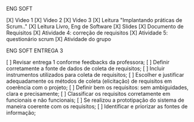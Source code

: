 ENG SOFT

[X] Video 1
[X] Video 2
[X] Video 3
[X] Leitura "Implantando práticas de Scrum.."
[X] Leitura Livro, Eng de Software
[X] Slides
[X] Documento de Requisitos
[X] Atividade 4: correção de requisitos
[X] Atividade 5: questionário scrum
[X] Atividade do grupo


ENG SOFT ENTREGA 3

[ ] Revisar entrega 1 conforme feedbacks da professora;
[ ] Definir corretamente a fonte de dados de coleta de requisitos;
[ ] Incluir instrumentos utilizados para coleta de requisitos;
[ ] Escolher e justificar adequadamente os métodos de coleta (elicitação) de requisitos em coerência com o projeto;
[ ] Definir bem os requisitos: sem ambiguidades, clara e precisamente;
[ ] Classificar os requisitos corretamente em funcionais e não funcionais;
[ ] Se realizou a prototipação do sistema de maneira coerente com os requisitos;
[ ] Identificar e priorizar as fontes de informação;

